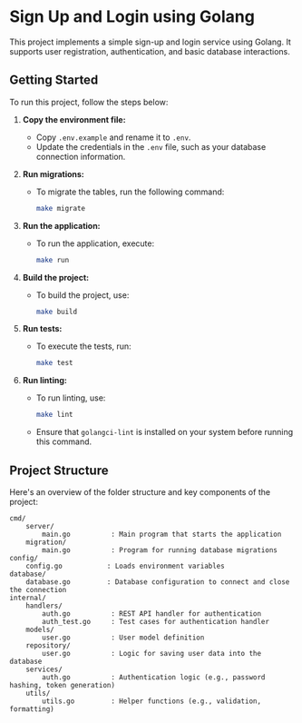 # Sign Up and Login using Golang

This project implements a simple sign-up and login service using Golang. It supports user registration, authentication, and basic database interactions.

## Getting Started

To run this project, follow the steps below:

1. **Copy the environment file:**
   - Copy `.env.example` and rename it to `.env`.
   - Update the credentials in the `.env` file, such as your database connection information.

2. **Run migrations:**
   - To migrate the tables, run the following command:
     ```bash
     make migrate
     ```

3. **Run the application:**
   - To run the application, execute:
     ```bash
     make run
     ```

4. **Build the project:**
   - To build the project, use:
     ```bash
     make build
     ```

5. **Run tests:**
   - To execute the tests, run:
     ```bash
     make test
     ```

6. **Run linting:**
   - To run linting, use:
     ```bash
     make lint
     ```
   - Ensure that `golangci-lint` is installed on your system before running this command.

## Project Structure

Here's an overview of the folder structure and key components of the project:

```
cmd/
    server/
        main.go          : Main program that starts the application
    migration/
        main.go          : Program for running database migrations
config/
    config.go           : Loads environment variables
database/
    database.go         : Database configuration to connect and close the connection
internal/
    handlers/
        auth.go          : REST API handler for authentication
        auth_test.go     : Test cases for authentication handler
    models/
        user.go          : User model definition
    repository/
        user.go          : Logic for saving user data into the database
    services/
        auth.go          : Authentication logic (e.g., password hashing, token generation)
    utils/
        utils.go         : Helper functions (e.g., validation, formatting)
```